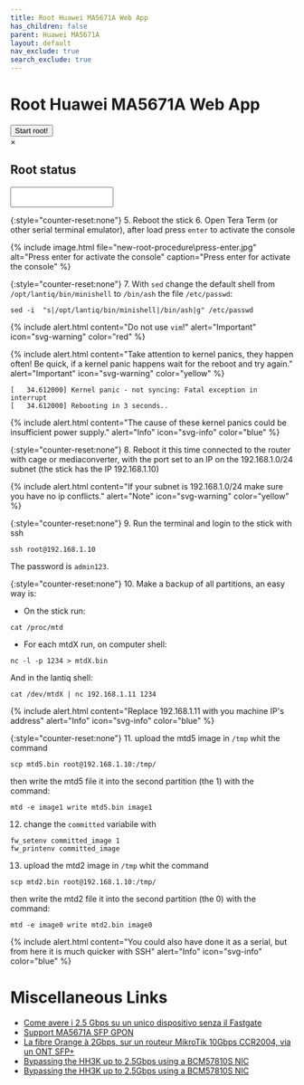 ```yaml
---
title: Root Huawei MA5671A Web App
has_children: false
parent: Huawei MA5671A
layout: default
nav_exclude: true
search_exclude: true
---
```


<h1>Root Huawei MA5671A Web App</h1>
<button id="start-button" class="btn" data-toogle="modal" data-target="#root-modal">Start root!</button>
<div class="modal" data-modal="root-modal" data-modal-backdrop="static" id="root-modal">
    <div class="modal-content">
        <div class="modal-header">
        <span class="close">&times;</span>
        <h2>Root status</h2>
        </div>
        <div class="modal-body">
        <textarea class="form-control" id="root-status" readonly style="resize: none;">
        </textarea>
        </div>
    </div>
</div>
<script>
    const acontroller = new AbortController();
    const cs = acontroller.signal;
    class LineBreakTransformer {
        constructor() { 
            this.chunks = "";
        }
        transform(chunk, controller) {
            this.chunks += chunk;
            const lines = this.chunks.split("\n");
            this.chunks = lines.pop();
            lines.forEach((line) => controller.enqueue(line));
        }
        flush(controller) {
            controller.enqueue(this.chunks);
        }
    }
    let rootModal = document.getElementById("root-modal");
    let textarea = document.getElementById('root-status');
    rootModal.addEventListener('modal-close', async function(event) {
        console.log("abort");
        acontroller.abort();
    });
    rootModal.addEventListener('modal-open', async function(event) {
        console.log("start");
        root({signal: cs});
    });
    async function root({ signal } = {}) {
        textarea.value = "";
        let port;
        try {
            port = await navigator.serial.requestPort();
        } catch (err) {
            textarea.value += `Error: ${err.message}\n`;
            console.log(`Error: ${err.message}\n`);
            return;
        }
        if (!port) {
            return;
        }
        textarea.value += '[+] Use serial port device\n';
        textarea.value += '[+] Waiting for trigger characters...\n';
        try {
            await port.open({ baudRate: 115200 });
        } catch (err) {
            textarea.value += `Error: ${err.message}\n`;
            console.log(`Error: ${err.message}\n`);
            return;
        }
        for(let i = 0; i <1000; i++) {
            const textDecoder = new TextDecoderStream();
            const readableStreamClosed = port.readable.pipeTo(textDecoder.writable);
            const reader = textDecoder.readable.pipeThrough(new TransformStream(new LineBreakTransformer())).getReader();            
            const textEncoder = new TextEncoderStream();
            const writerStreamClosed = textEncoder.readable.pipeTo(port.writable);
            const writer = textEncoder.writable;
            const interval = setInterval(function(){ 
                for(let k=0; k<1000;k++)
                    writer.write(textEncoder.encode(String.fromCharCode(3))); 
            }, 0);
            try {
                while (true) {
                    console.log('await');
                    const { value, done } = await reader.read();
                    if (value.startsWith('U-Boot')) {
                        textarea.value += '[+] Received! transfer enable command...\n';
                        await delay(10000);
                        clearInterval(interval);
                        textarea.value += '[+] Transfer command sequence 2\n';
                        writer.write(textEncoder.encode('setenv bootdelay 3\n'));
                        await delay(1000);
                        textarea.value += '[+] Transfer command sequence 3\n';
                        writer.write(textEncoder.encode('setenv asc0 0\n'));
                        await delay(1000);
                        textarea.value += '[+] Transfer command sequence 4\n';
                        writer.write(textEncoder.encode(
                            'setenv preboot "gpio input 105;gpio input 106;gpio input 107;gpio input 108;gpio set 3;gpio set 109;gpio set 110;gpio clear 423;gpio clear 422;gpio clear 325;gpio clear 402;gpio clear 424"\n'));
                        await delay(1000);
                        textarea.value += '[+] Transfer command sequence 5\n';
                        writer.write(textEncoder.encode('saveenv\n'));
                        await delay(1000);
                        textarea.value += '[+] Transfer command sequence 6\n';
                        writer.write(textEncoder.encode('reset\n'));
                        textarea.value += '[+] Enable command transfer complete! rebooting...\n';
                        break;
                    }
                }
            } catch (err) {
                textarea.value += `Error: ${err.message}\n`;
                console.log(`Error: ${err.message}\n`);
            } finally {
                reader.releaseLock();
                writer.releaseLock();
            }
        }
    }
</script>


{:style="counter-reset:none"}
5. Reboot the stick
6. Open Tera Term (or other serial terminal emulator), after load press `enter` to activate the console

{% include image.html file="new-root-procedure\press-enter.jpg"  alt="Press enter for activate the console" caption="Press enter for activate the console" %}

{:style="counter-reset:none"}
7. With `sed` change the default shell from `/opt/lantiq/bin/minishell` to `/bin/ash` the file `/etc/passwd`:

```shell
sed -i  "s|/opt/lantiq/bin/minishell|/bin/ash|g" /etc/passwd
```
{% include alert.html content="Do not use `vim`!" alert="Important" icon="svg-warning" color="red" %}

{% include alert.html content="Take attention to kernel panics, they happen often! Be quick, if a kernel panic happens wait for the reboot and try again." alert="Important"  icon="svg-warning" color="yellow" %}


```shell
[   34.612000] Kernel panic - not syncing: Fatal exception in interrupt
[   34.612000] Rebooting in 3 seconds..
```

{% include alert.html content="The cause of these kernel panics could be insufficient power supply." alert="Info"  icon="svg-info" color="blue" %}

{:style="counter-reset:none"}
8. Reboot it this time connected to the router with cage or mediaconverter, with the port set to an IP on the 192.168.1.0/24 subnet (the stick has the IP 192.168.1.10)

{% include alert.html content="If your subnet is 192.168.1.0/24 make sure you have no ip conflicts." alert="Note"  icon="svg-warning" color="yellow" %}

{:style="counter-reset:none"}
9. Run the terminal and login to the stick with ssh

```shell
ssh root@192.168.1.10
```

The password is `admin123`.

{:style="counter-reset:none"}
10. Make a backup of all partitions, an easy way is:
- On the stick run:
```shell
cat /proc/mtd
```
- For each mtdX run, on computer shell:
```shell
nc -l -p 1234 > mtdX.bin
```
And in the lantiq shell:
```shell
cat /dev/mtdX | nc 192.168.1.11 1234
```

{% include alert.html content="Replace 192.168.1.11 with you machine IP's address" alert="Info" icon="svg-info" color="blue" %}

{:style="counter-reset:none"}
11. upload the mtd5 image in  `/tmp` whit the command 
```
scp mtd5.bin root@192.168.1.10:/tmp/
```
then write the mtd5 file it into the second partition (the 1) with the command:
```
mtd -e image1 write mtd5.bin image1
```
12. change the `committed` variabile with
```
fw_setenv committed_image 1
fw_printenv committed_image
```
13. upload the mtd2 image in `/tmp` whit the command 
```
scp mtd2.bin root@192.168.1.10:/tmp/
```
then write the mtd2 file it into the second partition (the 0) with the command:
```
mtd -e image0 write mtd2.bin image0
```
{% include alert.html content="You could also have done it as a serial, but from here it is much quicker with SSH" alert="Info"  icon="svg-info" color="blue" %}

# Miscellaneous Links
- [Come avere i 2.5 Gbps su un unico dispositivo senza il Fastgate](https://forum.fibra.click/d/17836-come-avere-i-25-gbps-su-un-unico-dispositivo-senza-il-fastgate)
- [Support MA5671A SFP GPON](https://forum.openwrt.org/t/support-ma5671a-sfp-gpon/48042)
- [La fibre Orange à 2Gbps, sur un routeur MikroTik 10Gbps CCR2004, via un ONT SFP+](https://lafibre.info/remplacer-livebox/guide-de-connexion-fibre-directement-sur-un-routeur-voire-meme-en-2gbps/msg832904/#msg832904)
- [Bypassing the HH3K up to 2.5Gbps using a BCM57810S NIC](https://www.dslreports.com/forum/r32230041-Internet-Bypassing-the-HH3K-up-to-2-5Gbps-using-a-BCM57810S-NIC)
- [Bypassing the HH3K up to 2.5Gbps using a BCM57810S NIC](https://www.dslreports.com/forum/r32230041-Internet-Bypassing-the-HH3K-up-to-2-5Gbps-using-a-BCM57810S-NIC)

